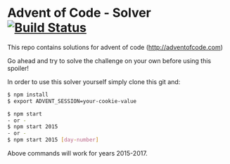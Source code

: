 # Advent of Code - Solver [![Build Status](https://travis-ci.org/shahata/adventofcode-solver.svg?branch=master)](https://travis-ci.org/shahata/adventofcode-solver)

This repo contains solutions for advent of code (http://adventofcode.com)

Go ahead and try to solve the challenge on your own before using this spoiler!

In order to use this solver yourself simply clone this git and:

```sh
$ npm install
$ export ADVENT_SESSION=your-cookie-value

$ npm start
- or -
$ npm start 2015
- or -
$ npm start 2015 [day-number]
```

Above commands will work for years 2015-2017.
